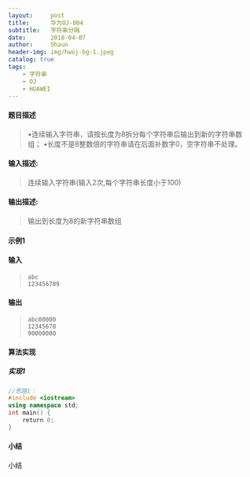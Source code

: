 ```yaml
---
layout:     post
title:      华为OJ-004
subtitle:   字符串分隔
date:       2018-04-07
author:     Shaun
header-img: img/hwoj-bg-1.jpeg
catalog: true
tags:
    - 字符串
    - OJ
    - HUAWEI
---
```



#### 题目描述

> •连续输入字符串，请按长度为8拆分每个字符串后输出到新的字符串数组； 
> •长度不是8整数倍的字符串请在后面补数字0，空字符串不处理。

#### 输入描述:

> 连续输入字符串(输入2次,每个字符串长度小于100)

#### 输出描述:

> 输出到长度为8的新字符串数组

#### 示例1

#### 输入

> ```
> abc
> 123456789
> ```

#### 输出

> ```
> abc00000
> 12345678
> 90000000
> ```



#### 算法实现



##### 实现1

```C++
//思路1：
#include <iostream>
using namespace std;
int main() {
    return 0;
}
```




#### 小结

小结






